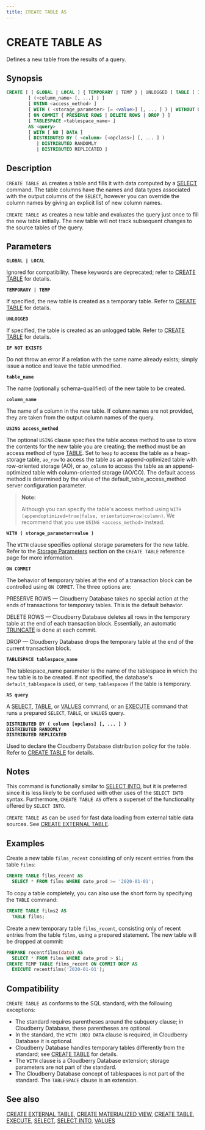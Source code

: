 ```yaml
---
title: CREATE TABLE AS
---
```


# CREATE TABLE AS

Defines a new table from the results of a query.

## Synopsis

```sql
CREATE [ [ GLOBAL | LOCAL ] { TEMPORARY | TEMP } | UNLOGGED ] TABLE [ IF NOT EXISTS ] <table_name>
        [ (<column_name> [, ...] ) ]
        [ USING <access_method> ]
        [ WITH ( <storage_parameter> [= <value>] [, ... ] ) | WITHOUT OIDS ]
        [ ON COMMIT { PRESERVE ROWS | DELETE ROWS | DROP } ]
        [ TABLESPACE <tablespace_name> ]
        AS <query>
        [ WITH [ NO ] DATA ]
        [ DISTRIBUTED BY ( <column> [<opclass>] [, ... ] ) 
           | DISTRIBUTED RANDOMLY
           | DISTRIBUTED REPLICATED ]
```

## Description

`CREATE TABLE AS` creates a table and fills it with data computed by a [SELECT](/docs/sql-stmts/sql-stmt-select.md) command. The table columns have the names and data types associated with the output columns of the `SELECT`, however you can override the column names by giving an explicit list of new column names.

`CREATE TABLE AS` creates a new table and evaluates the query just once to fill the new table initially. The new table will not track subsequent changes to the source tables of the query.

## Parameters

**`GLOBAL | LOCAL`**

Ignored for compatibility. These keywords are deprecated; refer to [CREATE TABLE](/docs/sql-stmts/sql-stmt-create-table.md) for details.

**`TEMPORARY | TEMP`**

If specified, the new table is created as a temporary table. Refer to [CREATE TABLE](/docs/sql-stmts/sql-stmt-create-table.md) for details.

**`UNLOGGED`**

If specified, the table is created as an unlogged table. Refer to [CREATE TABLE](/docs/sql-stmts/sql-stmt-create-table.md) for details.

**`IF NOT EXISTS`**

Do not throw an error if a relation with the same name already exists; simply issue a notice and leave the table unmodified.

**`table_name`**

The name (optionally schema-qualified) of the new table to be created.

**`column_name`**

The name of a column in the new table. If column names are not provided, they are taken from the output column names of the query.

**`USING access_method`**

The optional `USING` clause specifies the table access method to use to store the contents for the new table you are creating; the method must be an access method of type [TABLE](/docs/sql-stmts/sql-stmt-select.md#the-table-command). Set to `heap` to access the table as a heap-storage table, `ao_row` to access the table as an append-optimized table with row-oriented storage (AO), or `ao_column` to access the table as an append-optimized table with column-oriented storage (AO/CO). The default access method is determined by the value of the default_table_access_method server configuration parameter.

> **Note:**
>
> Although you can specify the table's access method using `WITH (appendoptimized=true|false, orientation=row|column)`. We recommend that you use `USING <access_method>` instead.

**`WITH ( storage_parameter=value )`**

The `WITH` clause specifies optional storage parameters for the new table. Refer to the [Storage Parameters](/docs/sql-stmts/sql-stmt-create-table.md#storage-parameters) section on the `CREATE TABLE` reference page for more information.

**`ON COMMIT`**

The behavior of temporary tables at the end of a transaction block can be controlled using `ON COMMIT`. The three options are:

PRESERVE ROWS — Cloudberry Database takes no special action at the ends of transactions for temporary tables. This is the default behavior.

DELETE ROWS — Cloudberry Database deletes all rows in the temporary table at the end of each transaction block. Essentially, an automatic [TRUNCATE](/docs/sql-stmts/sql-stmt-truncate.md) is done at each commit.

DROP — Cloudberry Database drops the temporary table at the end of the current transaction block.

**`TABLESPACE tablespace_name`**

The tablespace_name parameter is the name of the tablespace in which the new table is to be created. If not specified, the database's `default_tablespace` is used, or `temp_tablespaces` if the table is temporary.

**`AS query`**

A [SELECT](/docs/sql-stmts/sql-stmt-select.md), [TABLE](/docs/sql-stmts/sql-stmt-select.md#the-table-command), or [VALUES](/docs/sql-stmts/sql-stmt-values.md) command, or an [EXECUTE](/docs/sql-stmts/sql-stmt-execute.md) command that runs a prepared `SELECT`, `TABLE`, or `VALUES` query.

**`DISTRIBUTED BY ( column [opclass] [, ... ] )`**<br />
**`DISTRIBUTED RANDOMLY`**<br />
**`DISTRIBUTED REPLICATED`**

Used to declare the Cloudberry Database distribution policy for the table. Refer to [CREATE TABLE](/docs/sql-stmts/sql-stmt-create-table.md) for details.

## Notes

This command is functionally similar to [SELECT INTO](/docs/sql-stmts/sql-stmt-select-into.md), but it is preferred since it is less likely to be confused with other uses of the `SELECT INTO` syntax. Furthermore, `CREATE TABLE AS` offers a superset of the functionality offered by `SELECT INTO`.

`CREATE TABLE AS` can be used for fast data loading from external table data sources. See [CREATE EXTERNAL TABLE](/docs/sql-stmts/sql-stmt-create-external-table.md).

## Examples

Create a new table `films_recent` consisting of only recent entries from the table `films`:

```sql
CREATE TABLE films_recent AS
  SELECT * FROM films WHERE date_prod >= '2020-01-01';
```

To copy a table completely, you can also use the short form by specifying the `TABLE` command:

```sql
CREATE TABLE films2 AS
  TABLE films;
```

Create a new temporary table `films_recent`, consisting only of recent entries from the table `films`, using a prepared statement. The new table will be dropped at commit:

```sql
PREPARE recentfilms(date) AS
  SELECT * FROM films WHERE date_prod > $1;
CREATE TEMP TABLE films_recent ON COMMIT DROP AS 
  EXECUTE recentfilms('2020-01-01');
```

## Compatibility

`CREATE TABLE AS` conforms to the SQL standard, with the following exceptions:

- The standard requires parentheses around the subquery clause; in Cloudberry Database, these parentheses are optional.
- In the standard, the `WITH [NO] DATA` clause is required, in Cloudberry Database it is optional.
- Cloudberry Database handles temporary tables differently from the standard; see [CREATE TABLE](/docs/sql-stmts/sql-stmt-create-table.md) for details.
- The `WITH` clause is a Cloudberry Database extension; storage parameters are not part of the standard.
- The Cloudberry Database concept of tablespaces is not part of the standard. The `TABLESPACE` clause is an extension.

## See also

[CREATE EXTERNAL TABLE](/docs/sql-stmts/sql-stmt-create-external-table.md), [CREATE MATERIALIZED VIEW](/docs/sql-stmts/sql-stmt-create-materialized-view.md), [CREATE TABLE](/docs/sql-stmts/sql-stmt-create-table.md), [EXECUTE](/docs/sql-stmts/sql-stmt-execute.md), [SELECT](/docs/sql-stmts/sql-stmt-select.md), [SELECT INTO](/docs/sql-stmts/sql-stmt-select-into.md), [VALUES](/docs/sql-stmts/sql-stmt-values.md)
